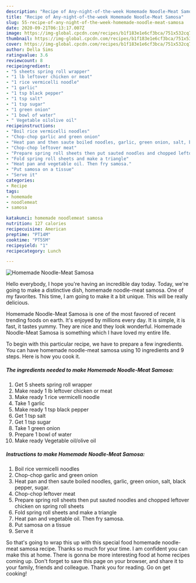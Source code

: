 ```yaml
---
description: "Recipe of Any-night-of-the-week Homemade Noodle-Meat Samosa"
title: "Recipe of Any-night-of-the-week Homemade Noodle-Meat Samosa"
slug: 55-recipe-of-any-night-of-the-week-homemade-noodle-meat-samosa
date: 2020-09-21T06:13:17.007Z
image: https://img-global.cpcdn.com/recipes/b1f183e1e6cf3bca/751x532cq70/homemade-noodle-meat-samosa-recipe-main-photo.jpg
thumbnail: https://img-global.cpcdn.com/recipes/b1f183e1e6cf3bca/751x532cq70/homemade-noodle-meat-samosa-recipe-main-photo.jpg
cover: https://img-global.cpcdn.com/recipes/b1f183e1e6cf3bca/751x532cq70/homemade-noodle-meat-samosa-recipe-main-photo.jpg
author: Della Sims
ratingvalue: 3.6
reviewcount: 8
recipeingredient:
- "5 sheets spring roll wrapper"
- "1 lb leftover chicken or meat"
- "1 rice vermicelli noodle"
- "1 garlic"
- "1 tsp black pepper"
- "1 tsp salt"
- "1 tsp sugar"
- "1 green onion"
- "1 bowl of water"
- " Vegetable oilolive oil"
recipeinstructions:
- "Boil rice vermicelli noodles"
- "Chop-chop garlic and green onion"
- "Heat pan and then saute boiled noodles, garlic, green onion, salt, black pepper, sugar."
- "Chop-chop leftover meat"
- "Prepare spring roll sheets then put sauted noodles and chopped leftover chicken on spring roll sheets"
- "Fold spring roll sheets and make a triangle"
- "Heat pan and vegetable oil. Then fry samosa."
- "Put samosa on a tissue"
- "Serve it"
categories:
- Recipe
tags:
- homemade
- noodlemeat
- samosa

katakunci: homemade noodlemeat samosa 
nutrition: 127 calories
recipecuisine: American
preptime: "PT14M"
cooktime: "PT55M"
recipeyield: "1"
recipecategory: Lunch

---
```



![Homemade Noodle-Meat Samosa](https://img-global.cpcdn.com/recipes/b1f183e1e6cf3bca/751x532cq70/homemade-noodle-meat-samosa-recipe-main-photo.jpg)

Hello everybody, I hope you're having an incredible day today. Today, we're going to make a distinctive dish, homemade noodle-meat samosa. One of my favorites. This time, I am going to make it a bit unique. This will be really delicious.



Homemade Noodle-Meat Samosa is one of the most favored of recent trending foods on earth. It's enjoyed by millions every day. It is simple, it is fast, it tastes yummy. They are nice and they look wonderful. Homemade Noodle-Meat Samosa is something which I have loved my entire life.


To begin with this particular recipe, we have to prepare a few ingredients. You can have homemade noodle-meat samosa using 10 ingredients and 9 steps. Here is how you cook it.

<!--inarticleads1-->

##### The ingredients needed to make Homemade Noodle-Meat Samosa:

1. Get 5 sheets spring roll wrapper
1. Make ready 1 lb leftover chicken or meat
1. Make ready 1 rice vermicelli noodle
1. Take 1 garlic
1. Make ready 1 tsp black pepper
1. Get 1 tsp salt
1. Get 1 tsp sugar
1. Take 1 green onion
1. Prepare 1 bowl of water
1. Make ready  Vegetable oil/olive oil




<!--inarticleads2-->

##### Instructions to make Homemade Noodle-Meat Samosa:

1. Boil rice vermicelli noodles
1. Chop-chop garlic and green onion
1. Heat pan and then saute boiled noodles, garlic, green onion, salt, black pepper, sugar.
1. Chop-chop leftover meat
1. Prepare spring roll sheets then put sauted noodles and chopped leftover chicken on spring roll sheets
1. Fold spring roll sheets and make a triangle
1. Heat pan and vegetable oil. Then fry samosa.
1. Put samosa on a tissue
1. Serve it




So that's going to wrap this up with this special food homemade noodle-meat samosa recipe. Thanks so much for your time. I am confident you can make this at home. There is gonna be more interesting food at home recipes coming up. Don't forget to save this page on your browser, and share it to your family, friends and colleague. Thank you for reading. Go on get cooking!
